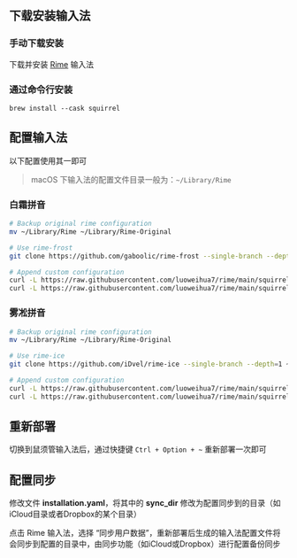 ## 下载安装输入法

### 手动下载安装

下载并安装 [Rime](https://rime.im/download/) 输入法

### 通过命令行安装

```shell
brew install --cask squirrel
```

## 配置输入法

以下配置使用其一即可

> macOS 下输入法的配置文件目录一般为：`~/Library/Rime`

### 白霜拼音

```sh
# Backup original rime configuration
mv ~/Library/Rime ~/Library/Rime-Original

# Use rime-frost
git clone https://github.com/gaboolic/rime-frost --single-branch --depth=1 ~/Library/Rime

# Append custom configuration
curl -L https://raw.githubusercontent.com/luoweihua7/rime/main/squirrel/default.custom.yaml -o ~/Library/Rime/default.custom.yaml
curl -L https://raw.githubusercontent.com/luoweihua7/rime/main/squirrel/squirrel.custom.yaml -o ~/Library/Rime/squirrel.custom.yaml
```

### 雾凇拼音

```sh
# Backup original rime configuration
mv ~/Library/Rime ~/Library/Rime-Original

# Use rime-ice
git clone https://github.com/iDvel/rime-ice --single-branch --depth=1 ~/Library/Rime

# Append custom configuration
curl -L https://raw.githubusercontent.com/luoweihua7/rime/main/squirrel/default.custom.yaml -o ~/Library/Rime/default.custom.yaml
curl -L https://raw.githubusercontent.com/luoweihua7/rime/main/squirrel/squirrel.custom.yaml -o ~/Library/Rime/squirrel.custom.yaml
```

## 重新部署

切换到鼠须管输入法后，通过快捷键 `Ctrl + Option + ~` 重新部署一次即可

## 配置同步

修改文件 **installation.yaml**，将其中的 **sync_dir** 修改为配置同步到的目录（如iCloud目录或者Dropbox的某个目录）

点击 Rime 输入法，选择 “同步用户数据”，重新部署后生成的输入法配置文件将会同步到配置的目录中，由同步功能（如iCloud或Dropbox）进行配置备份同步
